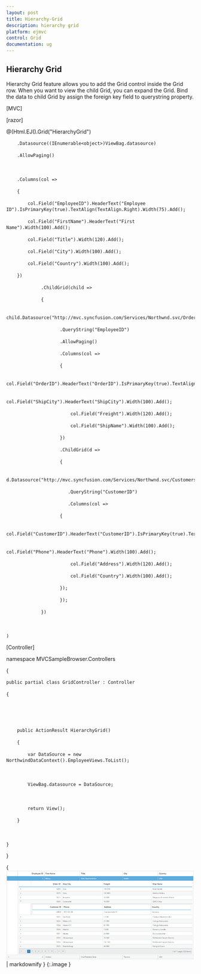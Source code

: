 ```yaml
---
layout: post
title: Hierarchy-Grid
description: hierarchy grid
platform: ejmvc
control: Grid
documentation: ug
---
```


## Hierarchy Grid

Hierarchy Grid feature allows you to add the Grid control inside the Grid row. When you want to view the child Grid, you can expand the Grid. Bind the data to child Grid by assign the foreign key field to querystring property.



[MVC]

[razor]

@(Html.EJ().Grid<EmployeeView>("HierarchyGrid")

        .Datasource((IEnumerable<object>)ViewBag.datasource)

        .AllowPaging()



        .Columns(col =>

        {

            col.Field("EmployeeID").HeaderText("Employee ID").IsPrimaryKey(true).TextAlign(TextAlign.Right).Width(75).Add();

            col.Field("FirstName").HeaderText("First Name").Width(100).Add();

            col.Field("Title").Width(120).Add();

            col.Field("City").Width(100).Add();

            col.Field("Country").Width(100).Add();

        })

                 .ChildGrid(child =>

                 {

                     child.Datasource("http://mvc.syncfusion.com/Services/Northwnd.svc/Orders/")

                        .QueryString("EmployeeID")

                        .AllowPaging()

                        .Columns(col =>

                        {

                            col.Field("OrderID").HeaderText("OrderID").IsPrimaryKey(true).TextAlign(TextAlign.Right).Width(75).Add();

                            col.Field("ShipCity").HeaderText("ShipCity").Width(100).Add();

                            col.Field("Freight").Width(120).Add();

                            col.Field("ShipName").Width(100).Add();

                        })

                        .ChildGrid(d =>

                        {

                            d.Datasource("http://mvc.syncfusion.com/Services/Northwnd.svc/Customers/")

                           .QueryString("CustomerID")

                           .Columns(col =>

                        {

                            col.Field("CustomerID").HeaderText("CustomerID").IsPrimaryKey(true).TextAlign(TextAlign.Right).Width(75).Add();

                            col.Field("Phone").HeaderText("Phone").Width(100).Add();

                            col.Field("Address").Width(120).Add();

                            col.Field("Country").Width(100).Add();

                        });

                        });

                 })



    )

[Controller]



namespace MVCSampleBrowser.Controllers

{

    public partial class GridController : Controller

    {





        public ActionResult HierarchyGrid()

        {

            var DataSource = new NorthwindDataContext().EmployeeViews.ToList();



            ViewBag.datasource = DataSource;



            return View();

        }



    }

}





{ ![](Hierarchy-Grid_images/Hierarchy-Grid_img1.png) | markdownify }
{:.image }


